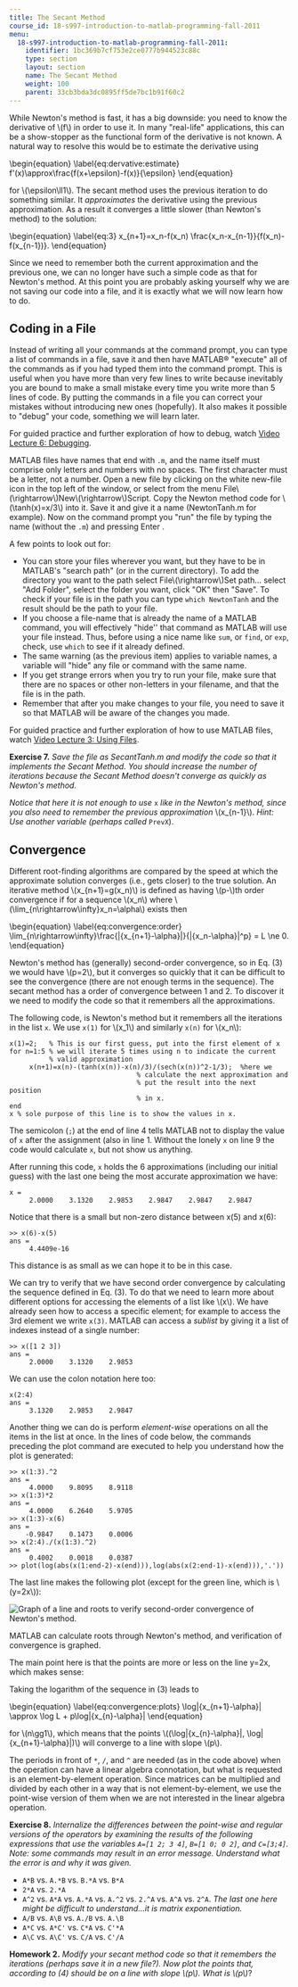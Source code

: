 ```yaml
---
title: The Secant Method
course_id: 18-s997-introduction-to-matlab-programming-fall-2011
menu:
  18-s997-introduction-to-matlab-programming-fall-2011:
    identifier: 1bc369b7cf753e2ce0777b944523c88c
    type: section
    layout: section
    name: The Secant Method
    weight: 100
    parent: 33cb3bda3dc0895ff5de7bc1b91f60c2
---
```

While Newton's method is fast, it has a big downside: you need to know the derivative of \\(f\\) in order to use it. In many "real-life" applications, this can be a show-stopper as the functional form of the derivative is not known. A natural way to resolve this would be to estimate the derivative using

\\begin{equation} \\label{eq:dervative:estimate} f'(x)\\approx\\frac{f(x+\\epsilon)-f(x)}{\\epsilon} \\end{equation}

for \\(\\epsilon\\ll1\\). The secant method uses the previous iteration to do something similar. It _approximates_ the derivative using the previous approximation. As a result it converges a little slower (than Newton's method) to the solution:

\\begin{equation} \\label{eq:3} x\_{n+1}=x\_n-f(x\_n) \\frac{x\_n-x\_{n-1}}{f(x\_n)-f(x\_{n-1})}. \\end{equation}

Since we need to remember both the current approximation and the previous one, we can no longer have such a simple code as that for Newton's method. At this point you are probably asking yourself why we are not saving our code into a file, and it is exactly what we will now learn how to do.

Coding in a File
----------------

Instead of writing all your commands at the command prompt, you can type a list of commands in a file, save it and then have MATLAB® "execute" all of the commands as if you had typed them into the command prompt. This is useful when you have more than very few lines to write because inevitably you are bound to make a small mistake every time you write more than 5 lines of code. By putting the commands in a file you can correct your mistakes without introducing new ones (hopefully). It also makes it possible to "debug" your code, something we will learn later.

For guided practice and further exploration of how to debug, watch [Video Lecture 6: Debugging](/courses/mathematics/18-s997-introduction-to-matlab-programming-fall-2011/library/videos/lecture-6-debugging).

MATLAB files have names that end with `.m`, and the name itself must comprise only letters and numbers with no spaces. The first character must be a letter, not a number. Open a new file by clicking on the white new-file icon in the top left of the window, or select from the menu File\\(\\rightarrow\\)New\\(\\rightarrow\\)Script. Copy the Newton method code for \\(\\tanh(x)=x/3\\) into it. Save it and give it a name (NewtonTanh.m for example). Now on the command prompt you "run" the file by typing the name (without the `.m`) and pressing Enter .

A few points to look out for:

*   You can store your files wherever you want, but they have to be in MATLAB's "search path" (or in the current directory). To add the directory you want to the path select File\\(\\rightarrow\\)Set path… select "Add Folder", select the folder you want, click "OK" then "Save". To check if your file is in the path you can type `which NewtonTanh` and the result should be the path to your file.
*   If you choose a file-name that is already the name of a MATLAB command, you will effectively "hide'' that command as MATLAB will use your file instead. Thus, before using a nice name like `sum`, or `find`, or `exp`, check, use `which` to see if it already defined.
*   The same warning (as the previous item) applies to variable names, a variable will "hide" any file or command with the same name.
*   If you get strange errors when you try to run your file, make sure that there are no spaces or other non-letters in your filename, and that the file is in the path.
*   Remember that after you make changes to your file, you need to save it so that MATLAB will be aware of the changes you made.

For guided practice and further exploration of how to use MATLAB files, watch [Video Lecture 3: Using Files](/courses/mathematics/18-s997-introduction-to-matlab-programming-fall-2011/library/videos/lecture-3-using-files).

**Exercise 7.** _Save the file as SecantTanh.m and modify the code so that it implements the Secant Method. You should increase the number of iterations because the Secant Method doesn't converge as quickly as Newton's method._

_Notice that here it is not enough to use_ `x` _like in the Newton's method, since you also need to remember the previous approximation_ \\(x\_{n-1}\\). _Hint: Use another variable (perhaps called_ `PrevX`).

Convergence
-----------

Different root-finding algorithms are compared by the speed at which the approximate solution converges (i.e., gets closer) to the true solution. An iterative method \\(x\_{n+1}=g(x\_n)\\) is defined as having \\(p-\\)th order convergence if for a sequence \\(x\_n\\) where \\(\\lim\_{n\\rightarrow\\infty}x\_n=\\alpha\\) exists then

\\begin{equation} \\label{eq:convergence:order} \\lim\_{n\\rightarrow\\infty}\\frac{|{x\_{n+1}-\\alpha}|}{|{x\_n-\\alpha}|^p} = L \\ne 0. \\end{equation}

Newton's method has (generally) second-order convergence, so in Eq. (3) we would have \\(p=2\\), but it converges so quickly that it can be difficult to see the convergence (there are not enough terms in the sequence). The secant method has a order of convergence between 1 and 2. To discover it we need to modify the code so that it remembers all the approximations.

The following code, is Newton's method but it remembers all the iterations in the list `x`. We use `x(1)` for \\(x\_1\\) and similarly `x(n)` for \\(x\_n\\):

    x(1)=2;   % This is our first guess, put into the first element of x
    for n=1:5 % we will iterate 5 times using n to indicate the current
              % valid approximation
         x(n+1)=x(n)-(tanh(x(n))-x(n)/3)/(sech(x(n))^2-1/3);  %here we
                                    % calculate the next approximation and
                                    % put the result into the next position
                                    % in x.
    end
    x % sole purpose of this line is to show the values in x.

The semicolon (`;`) at the end of line 4 tells MATLAB not to display the value of `x` after the assignment (also in line 1. Without the lonely `x` on line 9 the code would calculate `x`, but not show us anything.

After running this code, `x` holds the 6 approximations (including our initial guess) with the last one being the most accurate approximation we have:

    x =
         2.0000    3.1320    2.9853    2.9847    2.9847    2.9847

Notice that there is a small but non-zero distance between x(5) and x(6):

    >> x(6)-x(5)
    ans =
         4.4409e-16

This distance is as small as we can hope it to be in this case.

We can try to verify that we have second order convergence by calculating the sequence defined in Eq. (3). To do that we need to learn more about different options for accessing the elements of a list like \\(x\\). We have already seen how to access a specific element; for example to access the 3rd element we write `x(3)`. MATLAB can access a _sublist_ by giving it a list of indexes instead of a single number:

    >> x([1 2 3])
    ans =
         2.0000    3.1320    2.9853

We can use the colon notation here too:

    x(2:4)
    ans =
         3.1320    2.9853    2.9847

Another thing we can do is perform _element-wise_ operations on all the items in the list at once. In the lines of code below, the commands preceding the plot command are executed to help you understand how the plot is generated:

    >> x(1:3).^2
    ans =
         4.0000    9.8095    8.9118
    >> x(1:3)*2
    ans =
         4.0000    6.2640    5.9705
    >> x(1:3)-x(6)
    ans =
        -0.9847    0.1473    0.0006
    >> x(2:4)./(x(1:3).^2)
    ans =
         0.4002    0.0018    0.0387
    >> plot(log(abs(x(1:end-2)-x(end))),log(abs(x(2:end-1)-x(end))),'.'))

The last line makes the following plot (except for the green line, which is \\(y=2x\\)):

![Graph of a line and roots to verify second-order convergence of Newton's method.](/courses/mathematics/18-s997-introduction-to-matlab-programming-fall-2011/root-finding/the-secant-method/18-S997f11_unit2_img1.jpg)

MATLAB can calculate roots through Newton's method, and verification of convergence is graphed.

The main point here is that the points are more or less on the line y=2x, which makes sense:

Taking the logarithm of the sequence in (3) leads to

\\begin{equation} \\label{eq:convergence:plots} \\log|{x\_{n+1}-\\alpha}| \\approx \\log L + p\\log|{x\_{n}-\\alpha}| \\end{equation}

for \\(n\\gg1\\), which means that the points \\((\\log|{x\_{n}-\\alpha}|, \\log|{x\_{n+1}-\\alpha}|)\\) will converge to a line with slope \\(p\\).

The periods in front of `*`, `/`, and `^` are needed (as in the code above) when the operation can have a linear algebra connotation, but what is requested is an element-by-element operation. Since matrices can be multiplied and divided by each other in a way that is not element-by-element, we use the point-wise version of them when we are not interested in the linear algebra operation.

**Exercise 8.** _Internalize the differences between the point-wise and regular versions of the operators by examining the results of the following expressions that use the variables `A=[1 2; 3 4]`, `B=[1 0; 0 2]`, and `C=[3;4]`. Note: some commands may result in an error message. Understand what the error is and why it was given._

*   `A*B` vs. `A.*B` vs. `B.*A` vs. `B*A`
*   `2*A` vs. `2.*A`
*   `A^2` vs. `A*A` vs. `A.*A` vs. `A.^2` vs. `2.^A` vs. `A^A` vs. `2^A`. _The last one here might be difficult to understand…it is matrix exponentiation._
*   `A/B` vs. `A\B` vs. `A./B` vs. `A.\B`
*   `A*C` vs. `A*C'` vs. `C*A` vs. `C'*A`
*   `A\C` vs. `A\C'` vs. `C/A` vs. `C'/A`

**Homework 2.** _Modify your secant method code so that it remembers the iterations (perhaps save it in a new file?). Now plot the points that, according to (4) should be on a line with slope \\(p\\). What is \\(p\\)_?